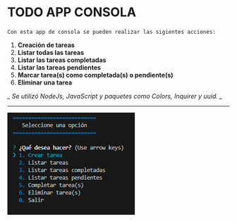 TODO APP CONSOLA
======
    Con esta app de consola se pueden realizar las sigientes acciones:
                                        
1. **Creación de tareas**
2. **Listar todas las tareas**
3. **Listar las tareas completadas**
4. **Listar las tareas pendientes**
5. **Marcar tarea(s) como completada(s) o pendiente(s)**
6. **Eliminar una tarea**

*_ Se utilizó NodeJs, JavaScript y paquetes como Colors, Inquirer y uuid. _*

***


![pantalla princiapl](./img/image.png)

